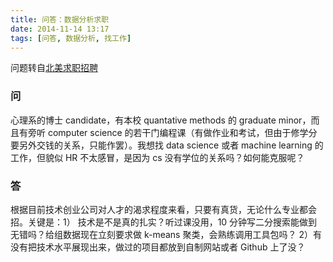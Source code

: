 ```yaml
---
title: 问答：数据分析求职
date: 2014-11-14 13:17
tags: [问答, 数据分析, 找工作]
---
```


问题转自[北美求职招聘](http://weibo.com/3210652194/Bw8U7mIFV)

### 问
心理系的博士 candidate，有本校 quantative methods 的 graduate minor，而且有旁听 computer science 的若干门编程课（有做作业和考试，但由于修学分要另外交钱的关系，只能作罢）。我想找 data science 或者 machine learning 的工作，但貌似 HR 不太感冒，是因为 cs 没有学位的关系吗？如何能克服呢？

### 答
根据目前技术创业公司对人才的渴求程度来看，只要有真货，无论什么专业都会招。关键是：1） 技术是不是真的扎实？听过课没用，10 分钟写二分搜索能做到无错吗？给组数据现在立刻要求做 k-means 聚类，会熟练调用工具包吗？ 2）有没有把技术水平展现出来，做过的项目都放到自制网站或者 Github 上了没？
